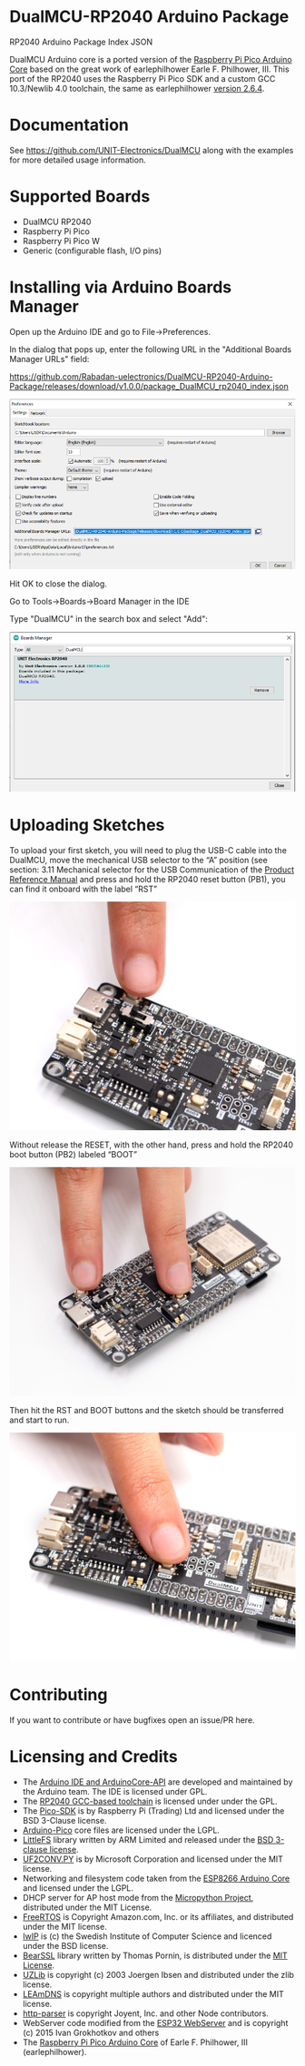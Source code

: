 # DualMCU-RP2040 Arduino Package
RP2040 Arduino Package Index JSON

DualMCU Arduino core is a ported version of the [Raspberry Pi Pico Arduino Core](https://github.com/earlephilhower/arduino-pico) based on the great work of earlephilhower Earle F. Philhower, III. This port of the RP2040 uses the Raspberry Pi Pico SDK and a custom GCC 10.3/Newlib 4.0 toolchain, the same as earlephilhower [version 2.6.4](https://github.com/earlephilhower/arduino-pico/releases/tag/2.6.4).

# Documentation
See https://github.com/UNIT-Electronics/DualMCU along with the examples for more detailed usage information.

# Supported Boards
* DualMCU RP2040
* Raspberry Pi Pico
* Raspberry Pi Pico W
* Generic (configurable flash, I/O pins)

# Installing via Arduino Boards Manager

Open up the Arduino IDE and go to File->Preferences.

In the dialog that pops up, enter the following URL in the "Additional Boards Manager URLs" field:

https://github.com/Rabadan-uelectronics/DualMCU-RP2040-Arduino-Package/releases/download/v1.0.0/package_DualMCU_rp2040_index.json

![image](https://github.com/Rabadan-uelectronics/DualMCU-RP2040/blob/main/releases/download/0.0.0/Preferences-AditionalBoardsManagerURL.png)

Hit OK to close the dialog.

Go to Tools->Boards->Board Manager in the IDE

Type "DualMCU" in the search box and select "Add":

![image](https://github.com/Rabadan-uelectronics/DualMCU-RP2040/blob/main/releases/download/0.0.0/BoardsManager.png)

# Uploading Sketches

To upload your first sketch, you will need to plug the USB-C cable into the DualMCU, move the mechanical USB selector to the “A” position (see section: 3.11 Mechanical selector for the USB Communication of the [Product Reference Manual](https://github.com/UNIT-Electronics/DualMCU/blob/main/DualMCU(Product%20Reference%20Manual).pdf) and press and hold the RP2040 reset button (PB1), you can find it onboard with the label  “RST”

![image](https://github.com/UNIT-Electronics/DualMCU/blob/main/Docs/RP2040-Reset_BUTTON.jpg)

Without release the RESET, with the other hand, press and hold the RP2040 boot button (PB2) labeled “BOOT” 

![image](https://github.com/UNIT-Electronics/DualMCU/blob/main/Docs/RP2040-Enter_Bootloader_mode.jpg)

Then hit the RST and BOOT buttons and the sketch should be transferred and start to run.

![image](https://github.com/UNIT-Electronics/DualMCU/blob/main/Docs/RP2040-Boot_button.jpg)

# Contributing
If you want to contribute or have bugfixes open an issue/PR here.

# Licensing and Credits
* The [Arduino IDE and ArduinoCore-API](https://arduino.cc) are developed and maintained by the Arduino team. The IDE is licensed under GPL.
* The [RP2040 GCC-based toolchain](https://github.com/earlephilhower/pico-quick-toolchain) is licensed under under the GPL.
* The [Pico-SDK](https://github.com/raspberrypi/pico-sdk) is by Raspberry Pi (Trading) Ltd and licensed under the BSD 3-Clause license.
* [Arduino-Pico](https://github.com/earlephilhower/arduino-pico) core files are licensed under the LGPL.
* [LittleFS](https://github.com/ARMmbed/littlefs) library written by ARM Limited and released under the [BSD 3-clause license](https://github.com/ARMmbed/littlefs/blob/master/LICENSE.md).
* [UF2CONV.PY](https://github.com/microsoft/uf2) is by Microsoft Corporation and licensed under the MIT license.
* Networking and filesystem code taken from the [ESP8266 Arduino Core](https://github.com/esp8266/Arduino) and licensed under the LGPL.
* DHCP server for AP host mode from the [Micropython Project](https://micropython.org), distributed under the MIT License.
* [FreeRTOS](https://freertos.org) is Copyright Amazon.com, Inc. or its affiliates, and distributed under the MIT license.
* [lwIP](https://savannah.nongnu.org/projects/lwip/) is (c) the Swedish Institute of Computer Science and licenced under the BSD license.
* [BearSSL](https://bearssl.org) library written by Thomas Pornin, is distributed under the [MIT License](https://bearssl.org/#legal-details).
* [UZLib](https://github.com/pfalcon/uzlib) is copyright (c) 2003 Joergen Ibsen and distributed under the zlib license.
* [LEAmDNS](https://github.com/LaborEtArs/ESP8266mDNS) is copyright multiple authors and distributed under the MIT license.
* [http-parser](https://github.com/nodejs/http-parser) is copyright Joyent, Inc. and other Node contributors.
* WebServer code modified from the [ESP32 WebServer](https://github.com/espressif/arduino-esp32/tree/master/libraries/WebServer) and is copyright (c) 2015 Ivan Grokhotkov and others
* The [Raspberry Pi Pico Arduino Core](https://github.com/earlephilhower/arduino-pico) of Earle F. Philhower, III (earlephilhower).


